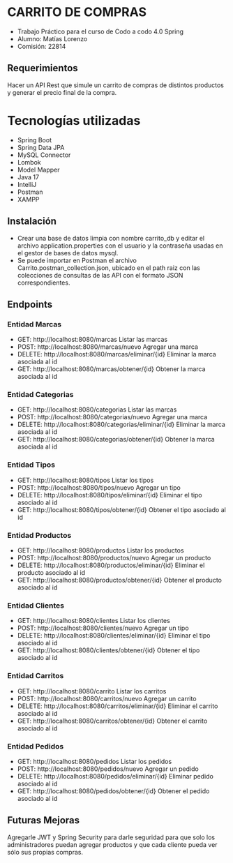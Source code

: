 # CARRITO DE COMPRAS
- Trabajo Práctico para el curso de Codo a codo 4.0 Spring
- Alumno: Matías Lorenzo
- Comisión: 22814

## Requerimientos
Hacer un API Rest que simule un carrito de compras de distintos productos y generar el precio final de la compra.

# Tecnologías utilizadas
- Spring Boot
- Spring Data JPA
- MySQL Connector
- Lombok
- Model Mapper
- Java 17
- IntelliJ
- Postman
- XAMPP

## Instalación
- Crear una base de datos limpia con nombre carrito_db y editar el archivo application.properties con el usuario y la contraseña usadas en el gestor de bases de datos mysql.
- Se puede importar en Postman el archivo Carrito.postman_collection.json, ubicado en el path raiz con las colecciones de consultas de las API con el formato JSON correspondientes.

## Endpoints
### Entidad Marcas
- GET:    http://localhost:8080/marcas                    Listar las marcas
- POST:   http://localhost:8080/marcas/nuevo              Agregar una marca
- DELETE: http://localhost:8080/marcas/eliminar/{id}      Eliminar la marca asociada al id
- GET:    http://localhost:8080/marcas/obtener/{id}       Obtener la marca asociada al id

### Entidad Categorias
- GET:    http://localhost:8080/categorias                    Listar las marcas
- POST:   http://localhost:8080/categorias/nuevo              Agregar una marca
- DELETE: http://localhost:8080/categorias/eliminar/{id}      Eliminar la marca asociada al id
- GET:    http://localhost:8080/categorias/obtener/{id}       Obtener la marca asociada al id

### Entidad Tipos
- GET:    http://localhost:8080/tipos                     Listar los tipos
- POST:   http://localhost:8080/tipos/nuevo               Agregar un tipo
- DELETE: http://localhost:8080/tipos/eliminar/{id}       Eliminar el tipo asociado al id
- GET:    http://localhost:8080/tipos/obtener/{id}        Obtener el tipo asociado al id

### Entidad Productos
- GET:    http://localhost:8080/productos                     Listar los productos
- POST:   http://localhost:8080/productos/nuevo               Agregar un producto
- DELETE: http://localhost:8080/productos/eliminar/{id}       Eliminar el producto asociado al id
- GET:    http://localhost:8080/productos/obtener/{id}        Obtener el producto asociado al id

### Entidad Clientes
- GET:    http://localhost:8080/clientes                     Listar los clientes
- POST:   http://localhost:8080/clientes/nuevo               Agregar un tipo
- DELETE: http://localhost:8080/clientes/eliminar/{id}       Eliminar el tipo asociado al id
- GET:    http://localhost:8080/clientes/obtener/{id}        Obtener el tipo asociado al id

### Entidad Carritos
- GET:    http://localhost:8080/carrito                      Listar los carritos
- POST:   http://localhost:8080/carritos/nuevo               Agregar un carrito
- DELETE: http://localhost:8080/carritos/eliminar/{id}       Eliminar el carrito asociado al id
- GET:    http://localhost:8080/carritos/obtener/{id}        Obtener el carrito asociado al id

### Entidad Pedidos
- GET:    http://localhost:8080/pedidos                     Listar los pedidos
- POST:   http://localhost:8080/pedidos/nuevo               Agregar un pedido
- DELETE: http://localhost:8080/pedidos/eliminar/{id}       Eliminar pedido asociado al id
- GET:    http://localhost:8080/pedidos/obtener/{id}        Obtener el pedido asociado al id

## Futuras Mejoras
Agregarle JWT y Spring Security para darle seguridad para que solo los administradores puedan agregar productos y que cada cliente pueda ver sólo sus propias compras.